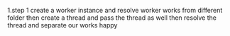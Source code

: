 1.step 1 create a worker instance and resolve worker works from different folder
then create a thread and pass the thread as well
then resolve the thread and separate our works
happy
